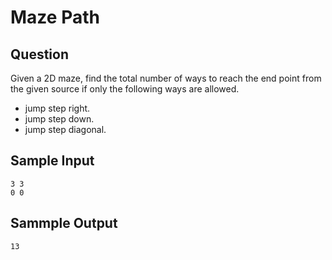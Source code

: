 # Maze Path

## Question

Given a 2D maze, find the total number of ways to reach the end point from the given source if only the following ways are allowed.
- jump step right.
- jump step down.
- jump step diagonal.

## Sample Input
```
3 3
0 0
``` 

## Sammple Output
```
13
```